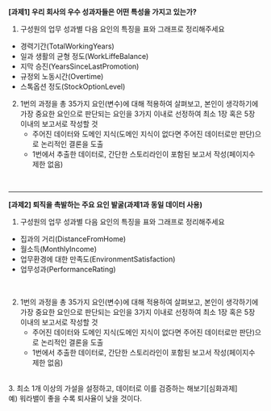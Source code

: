 **[과제1] 우리 회사의 우수 성과자들은 어떤 특성을 가지고 있는가?**
<br>
1.   구성원의 업무 성과별 다음 요인의 특징을 표와 그래프로 정리해주세요  
  - 경력기간(TotalWorkingYears) 
  - 일과 생활의 균형 정도(WorkLiffeBalance) 
  - 지막 승진(YearsSinceLastPromotion) 
  - 규정외 노동시간(Overtime)
  - 스톡옵션 정도(StockOptionLevel)
    
2. 1번의 과정을 총 35가지 요인(변수)에 대해 적용하여 살펴보고, 본인이 생각하기에 가장 중요한 요인으로 판단되는 요인을 3가지 이내로 선정하여 최소 1장 혹은 5장 이내의 보고서로 작성할 것
   - 주어진 데이터와 도메인 지식(도메인 지식이 없다면 주어진 데이터로만 판단)으로 논리적인 결론을 도출
   - 1번에서 추출한 데이터로, 간단한 스토리라인이 포함된 보고서 작성(페이지수 제한 없음)

<br>

****

 **[과제2] 퇴직을 촉발하는 주요 요인 발굴(과제1과 동일 데이터 사용)**

1.  구성원의 업무 성과별 다음 요인의 특징을 표와 그래프로 정리해주세요
   - 집과의 거리(DistanceFromHome)
   - 월소득(MonthlyIncome)
   - 업무환경에 대한 만족도(EnvironmentSatisfaction)
   - 업무성과(PerformanceRating)

<br>

2. 1번의 과정을 총 35가지 요인(변수)에 대해 적용하여 살펴보고, 본인이 생각하기에 가장 중요한 요인으로 판단되는 요인을 3가지 이내로 선정하여 최소 1장 혹은 5장 이내의 보고서로 작성할 것    
    - 주어진 데이터와 도메인 지식(도메인 지식이 없다면 주어진 데이터로만 판단)으로 논리적인 결론을 도출
    - 1번에서 추출한 데이터로, 간단한 스토리라인이 포함된 보고서 작성(페이지수 제한 없음)
</br>
3. 최소 1개 이상의 가설을 설정하고, 데이터로 이를 검증하는 해보기[심화과제]   <br>
      예) 워라밸이 좋을 수록 퇴사율이 낮을 것이다.
